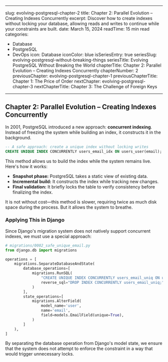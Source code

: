 
---
slug: evolving-postgresql-chapter-2
title: Chapter 2: Parallel Evolution – Creating Indexes Concurrently
excerpt: Discover how to create indexes without locking your database, allowing reads and writes to continue while your constraints are built.
date: March 15, 2024
readTime: 15 min read
categories:
  - Database
  - PostgreSQL
  - DevOps
icon: Database
iconColor: blue
isSeriesEntry: true
seriesSlug: evolving-postgresql-without-breaking-things
seriesTitle: Evolving PostgreSQL Without Breaking the World
chapterTitle: Chapter 2: Parallel Evolution – Creating Indexes Concurrently
chapterNumber: 2
previousChapter: evolving-postgresql-chapter-1
previousChapterTitle: Chapter 1: The Price of Order
nextChapter: evolving-postgresql-chapter-3
nextChapterTitle: Chapter 3: The Challenge of Foreign Keys
---

## Chapter 2: Parallel Evolution – Creating Indexes Concurrently

In 2001, PostgreSQL introduced a new approach: **concurrent indexing**. Instead of freezing the system while building an index, it constructs it in the background.

```sql
-- A safe approach: create a unique index without locking writes
CREATE UNIQUE INDEX CONCURRENTLY users_email_idx ON users_user(email);
```

This method allows us to build the index while the system remains live. Here's how it works:
- **Snapshot phase:** PostgreSQL takes a static view of existing data.
- **Incremental build:** It constructs the index while tracking new changes.
- **Final validation:** It briefly locks the table to verify consistency before finalizing the index.

It is not without cost—this method is slower, requiring twice as much disk space during the process. But it allows the system to breathe.

### Applying This in Django

Since Django's migration system does not natively support concurrent indexes, we must use a special approach:

```python
# migrations/0002_safe_unique_email.py
from django.db import migrations

operations = [
    migrations.SeparateDatabaseAndState(
        database_operations=[
            migrations.RunSQL(
                "CREATE UNIQUE INDEX CONCURRENTLY users_email_uniq ON users_user(email);",
                reverse_sql="DROP INDEX CONCURRENTLY users_email_uniq;"
            )
        ],
        state_operations=[
            migrations.AlterField(
                model_name='user',
                name='email',
                field=models.EmailField(unique=True),
            )
        ]
    ),
]
```

By separating the database operation from Django's model state, we ensure that the system does not attempt to enforce the constraint in a way that would trigger unnecessary locks.
